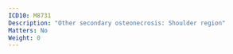 ```yaml
---
ICD10: M8731
Description: "Other secondary osteonecrosis: Shoulder region"
Matters: No
Weight: 0
---
```


